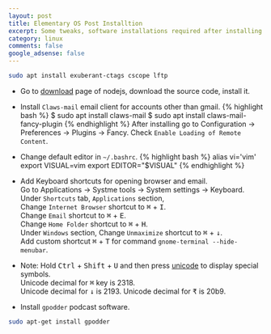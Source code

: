 ```yaml
---
layout: post
title: Elementary OS Post Installtion
excerpt: Some tweaks, software installations required after installing Elementary OS
category: linux
comments: false
google_adsense: false
---
```

```bash
sudo apt install exuberant-ctags cscope lftp
```

* Go to [download](https://nodejs.org/en/download/) page of nodejs, download the source code, install it.

* Install `Claws-mail` email client for accounts other than gmail.
{% highlight bash %}
$ sudo apt install claws-mail
$ sudo apt install claws-mail-fancy-plugin
{% endhighlight %}
After installing go to Configuration -> Preferences -> Plugins -> Fancy. Check `Enable Loading of Remote Content`.

* Change default editor in `~/.bashrc`.
{% highlight bash %}
alias vi='vim'
export VISUAL=vim
export EDITOR="$VISUAL"
{% endhighlight %}

* Add Keyboard shortcuts for opening browser and email.  
Go to Applications -> Systme tools -> System settings -> Keyboard.  
Under `Shortcuts` tab, `Applications` section,  
Change `Internet Browser` shortcut to <kbd>⌘</kbd> + <kbd>I</kbd>.  
Change `Email` shortcut to <kbd>⌘</kbd> + <kbd>E</kbd>.  
Change `Home Folder` shortcut to <kbd>⌘</kbd> + <kbd>H</kbd>.  
Under `Windows` section,
Change `Unmaximize` shortcut to <kbd>⌘</kbd> + <kbd>↓</kbd>.  
Add custom shortcut <kbd>⌘</kbd> + <kbd>T</kbd> for command `gnome-terminal --hide-menubar`.

* Note: Hold <kbd>Ctrl</kbd> + <kbd>Shift</kbd> + <kbd>U</kbd> and then press [unicode](http://www.unicode.org/charts/PDF/U2300.pdf) to display special symbols.  
Unicode decimal for <kbd>⌘</kbd> key is 2318.  
Unicode decimal for <kbd>↓</kbd> is 2193.
Unicode decimal for <kbd>₹</kbd> is 20b9.

* Install `gpodder` podcast software.
```bash
sudo apt-get install gpodder
```
